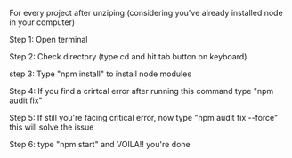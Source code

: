 For every project after unziping (considering you've already installed node in your computer)

Step 1: Open terminal 

Step 2: Check directory (type cd and hit tab button on keyboard)

step 3: Type "npm install" to install node modules

Step 4: If you find a crirtcal error after running this command type "npm audit fix" 

Step 5: If still you're facing critical error, now type "npm audit fix --force" this will solve the issue

Step 6: type "npm start" and VOILA!! you're done
